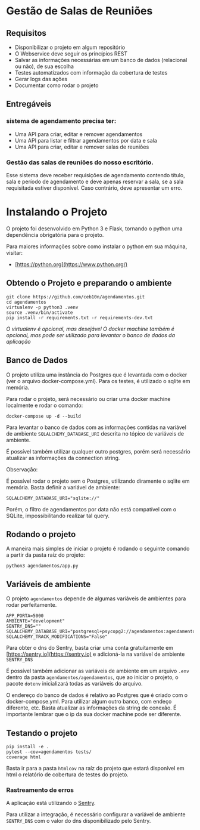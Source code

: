 # Gestão de Salas de Reuniões

## Requisitos

* Disponibilizar o projeto em algum repositório
* O Webservice deve seguir os princípios REST
* Salvar as informações necessárias em um banco de dados (relacional ou não), de sua escolha
* Testes automatizados com informação da cobertura de testes
* Gerar logs das ações
* Documentar como rodar o projeto

## Entregáveis

### sistema de agendamento precisa ter:


 * Uma API para criar, editar e remover agendamentos
 * Uma API para listar e filtrar agendamentos por data e sala
 * Uma API para criar, editar e remover salas de reuniões

### Gestão das salas de reuniões do nosso escritório.

Esse sistema deve receber requisições de agendamento contendo título, sala e período de agendamento e deve apenas reservar a sala, se a sala requisitada estiver disponível. Caso contrário, deve apresentar um erro.

# Instalando o Projeto

O projeto foi desenvolvido em Python 3 e Flask, tornando o python uma dependência obrigatória para o projeto.

Para maiores informações sobre como instalar o python em sua máquina, visitar:

* [https://python.org](https://www.python.org/)


## Obtendo o Projeto e preparando o ambiente

```console
git clone https://github.com/ceb10n/agendamentos.git
cd agendamentos
virtualenv -p python3 .venv
source .venv/bin/activate
pip install -r requirements.txt -r requirements-dev.txt 
```

*O virtualenv é opcional, mas desejável*
*O docker machine também é opcional, mas pode ser utilizado para levantar o banco de dados da aplicação*

## Banco de Dados

O projeto utiliza uma instância do Postgres que é levantada com o docker (ver o arquivo docker-compose.yml).
Para os testes, é utilizado o sqlite em memória.

Para rodar o projeto, será necessário ou criar uma docker machine localmente e rodar o comando:

`docker-compose up -d --build`

Para levantar o banco de dados com as informações contidas na variável de ambiente `SQLALCHEMY_DATABASE_URI` descrita no tópico de variáveis de ambiente.

É possível também utilizar qualquer outro postgres, porém será necessário atualizar as informações da connection string.

Observação:

É possível rodar o projeto sem o Postgres, utilizando diramente o sqlite em memória.
Basta definir a variável de ambiente:

`SQLALCHEMY_DATABASE_URI="sqlite://"`

Porém, o filtro de agendamentos por data não está compatível com o SQLite, impossibilitando realizar tal query.

## Rodando o projeto

A maneira mais simples de iniciar o projeto é rodando o seguinte comando a partir da pasta raíz do projeto:

```console
python3 agendamentos/app.py
```

## Variáveis de ambiente

O projeto `agendamentos` depende de algumas variáveis de ambientes para rodar perfeitamente.

```
APP_PORTA=5000
AMBIENTE="development"
SENTRY_DNS=""
SQLALCHEMY_DATABASE_URI="postgresql+psycopg2://agendamentos:agendamentos@192.168.99.100:5432/agendamentos"
SQLALCHEMY_TRACK_MODIFICATIONS="False"
```

Para obter o dns do Sentry, basta criar uma conta gratuitamente em [https://sentry.io](https://sentry.io) e adicioná-la na variável de ambiente `SENTRY_DNS`

É possível também adicionar as variáveis de ambiente em um arquivo `.env` dentro da pasta `agendamentos/agendamentos`, que ao iniciar o projeto, o pacote `dotenv` inicializará todas as variáveis do arquivo.

O endereço do banco de dados é relativo ao Postgres que é criado com o docker-compose.yml. Para utilizar algum outro banco, com endeço diferente, etc. Basta atualizar as informações da string de conexão.
É importante lembrar que o ip da sua docker machine pode ser diferente.

## Testando o projeto

```console
pip install -e .
pytest --cov=agendamentos tests/
coverage html
```

Basta ir para a pasta `htmlcov` na raíz do projeto que estará disponível em html o relatório de cobertura de testes do projeto.

### Rastreamento de erros

A aplicação está utilizando o [Sentry](https://sentry.io).

Para utilizar a integração, é necessário configurar a variável de ambiente `SENTRY_DNS` com o valor do dns disponibilizado pelo Sentry.
